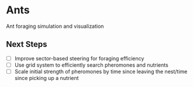 # Ants

Ant foraging simulation and visualization

## Next Steps

- [ ] Improve sector-based steering for foraging efficiency
- [ ] Use grid system to efficiently search pheromones and nutrients
- [ ] Scale initial strength of pheromones by time since leaving the nest/time since picking up a nutrient
